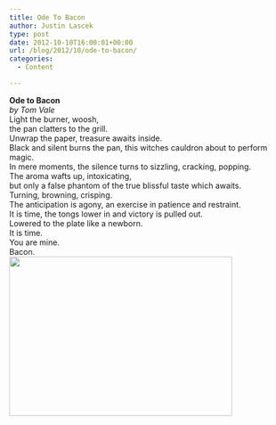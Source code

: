 ```yaml
---
title: Ode To Bacon
author: Justin Lascek
type: post
date: 2012-10-10T16:00:01+00:00
url: /blog/2012/10/ode-to-bacon/
categories:
  - Content

---
```

<div id="id_50742a423dba89544216319">
  <strong>Ode to Bacon</strong>
</div>

<div>
  <strong></strong><em>by Tom Vale</em>
</div>



<div>
  Light the burner, woosh,<br /> the pan clatters to the grill.<br /> Unwrap the paper, treasure awaits inside.<br /> Black and silent burns the pan, this witches cauldron about to perform magic.
</div>

<div id="id_50742a423dba89544216319">
  <div>
    In mere moments, the silence turns to sizzling, cracking, popping.<br /> The aroma wafts up, intoxicating,<br /> but only a false phantom of the true blissful taste which awaits.<br /> Turning, browning, crisping.<br /> The anticipation is agony, an exercise in patience and restraint.<br /> It is time, the tongs lower in and victory is pulled out.<br /> Lowered to the plate like a newborn.<br /> It is time.<br /> You are mine.<br /> Bacon.
  </div>
  
  <div>
  </div>
</div>



<div>
  <a href="/2011/04/800px-RawBacon.jpg"><img data-attachment-id="3965" data-permalink="/blog/2011/04/bacon/800px-rawbacon/" data-orig-file="/2011/04/800px-RawBacon.jpg" data-orig-size="400,286" data-comments-opened="1" data-image-meta="{&quot;aperture&quot;:&quot;0&quot;,&quot;credit&quot;:&quot;&quot;,&quot;camera&quot;:&quot;&quot;,&quot;caption&quot;:&quot;&quot;,&quot;created_timestamp&quot;:&quot;0&quot;,&quot;copyright&quot;:&quot;&quot;,&quot;focal_length&quot;:&quot;0&quot;,&quot;iso&quot;:&quot;0&quot;,&quot;shutter_speed&quot;:&quot;0&quot;,&quot;title&quot;:&quot;&quot;}" data-image-title="800px-RawBacon" data-image-description="" data-medium-file="/2011/04/800px-RawBacon.jpg" data-large-file="/2011/04/800px-RawBacon.jpg" class="size-full wp-image-3965 alignleft" title="800px-RawBacon" src="/2011/04/800px-RawBacon.jpg" alt="" width="400" height="286" /></a>
</div>
